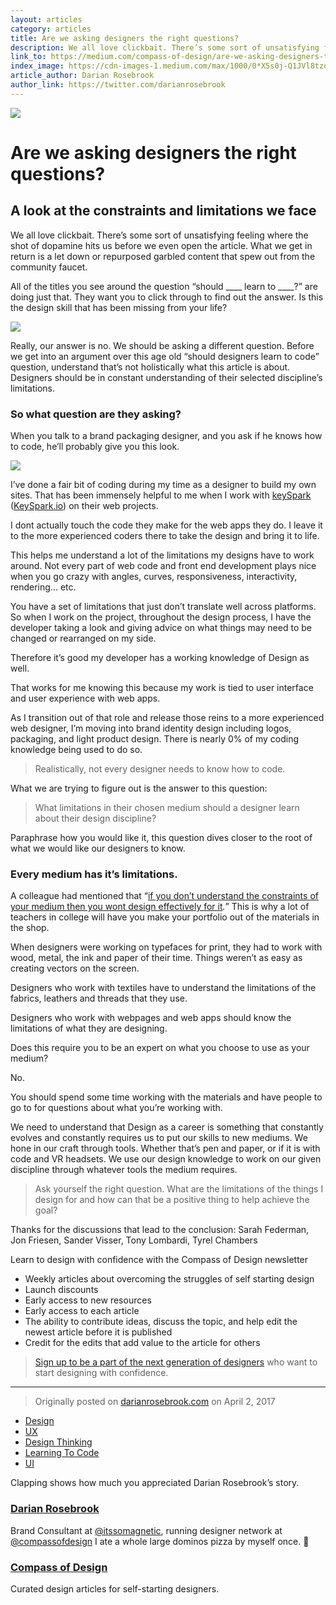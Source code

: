 ```yaml
---
layout: articles
category: articles
title: Are we asking designers the right questions?
description: We all love clickbait. There’s some sort of unsatisfying feeling where the shot of dopamine hits us before we even open the article. What we get in return is a let down or repurposed garbled content that spew out from the community faucet.
link_to: https://medium.com/compass-of-design/are-we-asking-designers-the-right-questions-b70d056cac9f
index_image: https://cdn-images-1.medium.com/max/1000/0*X5s0j-Q1JVl8tzoK.jpg
article_author: Darian Rosebrook
author_link: https://twitter.com/darianrosebrook
---
```

![](https://cdn-images-1.medium.com/max/1000/0*X5s0j-Q1JVl8tzoK.jpg)

# Are we asking designers the right questions?

## A look at the constraints and limitations we face

We all love clickbait. There’s some sort of unsatisfying feeling where the shot
of dopamine hits us before we even open the article. What we get in return is a
let down or repurposed garbled content that spew out from the community faucet.

All of the titles you see around the question “should ____ learn to ____?” are
doing just that. They want you to click through to find out the answer. Is this
the design skill that has been missing from your life?

![](https://cdn-images-1.medium.com/max/800/0*Vm9HxLsflJe62rV3.gif)

Really, our answer is no. We should be asking a different question. Before we
get into an argument over this age old “should designers learn to code”
question, understand that’s not holistically what this article is about.
Designers should be in constant understanding of their selected discipline’s
limitations.

### So what question are they asking?

When you talk to a brand packaging designer, and you ask if he knows how to
code, he’ll probably give you this look.

![](https://cdn-images-1.medium.com/max/800/0*3kmNY0kzG4MAhoho.gif)

I’ve done a fair bit of coding during my time as a designer to build my own
sites. That has been immensely helpful to me when I work with
[keySpark](https://medium.com/@keySpark) ([KeySpark.io](http://keyspark.io/)) on
their web projects.

I dont actually touch the code they make for the web apps they do. I leave it to
the more experienced coders there to take the design and bring it to life.

This helps me understand a lot of the limitations my designs have to work
around. Not every part of web code and front end development plays nice when you
go crazy with angles, curves, responsiveness, interactivity, rendering… etc.

You have a set of limitations that just don’t translate well across platforms.
So when I work on the project, throughout the design process, I have the
developer taking a look and giving advice on what things may need to be changed
or rearranged on my side.

Therefore it’s good my developer has a working knowledge of Design as well.

That works for me knowing this because my work is tied to user interface and
user experience with web apps.

As I transition out of that role and release those reins to a more experienced
web designer, I’m moving into brand identity design including logos, packaging,
and light product design. There is nearly 0% of my coding knowledge being used
to do so.

> Realistically, not every designer needs to know how to code.

What we are trying to figure out is the answer to this question:

> What limitations in their chosen medium should a designer learn about their
> design discipline?

Paraphrase how you would like it, this question dives closer to the root of what
we would like our designers to know.

### Every medium has it’s limitations.

A colleague had mentioned that “[if you don’t understand the constraints of your
medium then you wont design effectively for
it](http://twitter.com/sarah_federman)*.*” This is why a lot of teachers in
college will have you make your portfolio out of the materials in the shop.

When designers were working on typefaces for print, they had to work with wood,
metal, the ink and paper of their time. Things weren’t as easy as creating
vectors on the screen.

Designers who work with textiles have to understand the limitations of the
fabrics, leathers and threads that they use.

Designers who work with webpages and web apps should know the limitations of
what they are designing.

Does this require you to be an expert on what you choose to use as your medium?

No.

You should spend some time working with the materials and have people to go to
for questions about what you’re working with.

We need to understand that Design as a career is something that constantly
evolves and constantly requires us to put our skills to new mediums. We hone in
our craft through tools. Whether that’s pen and paper, or if it is with code and
VR headsets. We use our design knowledge to work on our given discipline through
whatever tools the medium requires.

> Ask yourself the right question. What are the limitations of the things I design
> for and how can that be a positive thing to help achieve the goal?

Thanks for the discussions that lead to the conclusion: Sarah Federman, Jon
Friesen, Sander Visser, Tony Lombardi, Tyrel Chambers

Learn to design with confidence with the Compass of Design newsletter

* Weekly articles about overcoming the struggles of self starting design
* Launch discounts
* Early access to new resources
* Early access to each article
* The ability to contribute ideas, discuss the topic, and help edit the newest
article before it is published
* Credit for the edits that add value to the article for others

> [Sign up to be a part of the next generation of
> designers](https://coach.compassofdesign.com/join) who want to start designing
with confidence.

*****

> Originally posted on
> [darianrosebrook.com](https://darianrosebrook.com/archive/the-right-question) on
April 2, 2017

* [Design](https://read.compassofdesign.com/tagged/design?source=post)
* [UX](https://read.compassofdesign.com/tagged/ux?source=post)
* [Design
Thinking](https://read.compassofdesign.com/tagged/design-thinking?source=post)
* [Learning To
Code](https://read.compassofdesign.com/tagged/learning-to-code?source=post)
* [UI](https://read.compassofdesign.com/tagged/ui?source=post)

Clapping shows how much you appreciated Darian Rosebrook’s story.

### [Darian Rosebrook](https://read.compassofdesign.com/@darianrosebrook)

Brand Consultant at [@itssomagnetic](http://twitter.com/itssomagnetic), running
designer network at [@compassofdesign](http://twitter.com/compassofdesign) I ate
a whole large dominos pizza by myself once. 🍕

### [Compass of Design](https://read.compassofdesign.com/?source=footer_card)

Curated design articles for self-starting designers.
